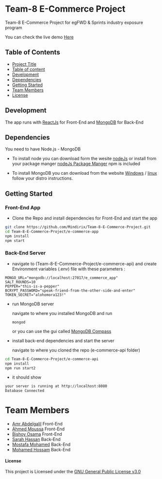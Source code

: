 
# Team-8 E-Commerce Project
Team-8 E-Commerce Project for egFWD & Sprints industry exposure program

You can check the live demo [Here](https://sprints-ecommerce-project.netlify.app/)

## Table of Contents

* [Project Title](#Team-8-E-Commerce-Project)
* [Table of content](#table-of-contents)
* [Development](#development)
* [Dependencies](#dependencies)
* [Getting Started](#getting-started)
* [Team Members](#team-members)
* [License](#License)

## Development

The app runs with [ReactJs](https://reactjs.org/) for Front-End and [MongoDB](https://www.mongodb.com/) for Back-End

## Dependencies

You need to have Node.js - MongoDB

* To install node you can download form the wesite [nodeJs](https://nodejs.org/en/) or install from your package manger [nodeJs Package Manger](https://nodejs.org/en/download/package-manager/) npm is included

* To install MongoDB you can download from the website [Windows](https://www.mongodb.com/docs/manual/tutorial/install-mongodb-on-windows/) / [linux](https://www.mongodb.com/docs/manual/installation/) follow your distro instructions.

## Getting Started

### Front-End App

* Clone the Repo and install dependencies for Front-End and start the app

```bash
git clone https://github.com/Mindirix/Team-8-E-Commerce-Project.git
cd Team-8-E-Commerce-Project/e-commerce-app
npm install
npm start
```
### Back-End Server

* navigate to (Team-8-E-Commerce-Project/e-commerce-api)  and create Environment variables (.env) file with these parameters :

```
MONGO_URL="mongodb://localhost:27017/e_commerce_app"
SALT_ROUNDS=10
PEPPER="this-is-a-pepper"
BCRYPT_PASSWORD="speak-friend-from-the-other-side-and-enter"
TOKEN_SECRET="alohomora123!"
```

* run MongoDB server

    navigate to where you installed MongoDB and run

    ```
    mongod
    ```
    or you can use the gui called [MongoDB Compass](https://www.mongodb.com/products/compass)


* install back-end dependencies and start the server

    navigate to where you cloned the repo (e-commerce-api folder)

```bash
cd Team-8-E-Commerce-Project/e-commerce-api
npm install
npm run start2 
```
* it should show

```bash
your server is running at http://localhost:8080
Database Connected
```

# Team Members
* [Amr Abdelgalil](https://github.com/AmrAbdelgalil) Front-End
* [Ahmed Moussa](https://github.com/Mindirix) Front-End
* [Bishoy Osama](https://github.com/BishoyOsama96) Front-End
* [Sarah Hassan](https://github.com/sarahassan0) Back-End
* [Mostafa Mohamed](https://github.com/magic010) Back-End
* [Mohamed Hossam](https://github.com/MohamedHossam300) Back-End

#### License

This project is Licensed under the [GNU General Public License v3.0](https://github.com/Mindirix/Team-8-E-Commerce-Project/blob/main/LICENSE)
